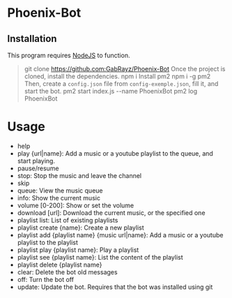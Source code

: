 # Phoenix-Bot

## Installation
This program requires [NodeJS](https://nodejs.org/en/) to function.
> git clone https://github.com:GabRayz/Phoenix-Bot
Once the project is cloned, install the dependencies.
> npm i
Install pm2
> npm i -g pm2
Then, create a `config.json` file from `config-exemple.json`, fill it, and start the bot.
> pm2 start index.js --name PhoenixBot
> pm2 log PhoenixBot

# Usage
* help
* play {url|name}: Add a music or a youtube playlist to the queue, and start playing.
* pause/resume
* stop: Stop the music and leave the channel
* skip
* queue: View the music queue
* info: Show the current music
* volume [0-200]: Show or set the volume
* download [url]: Download the current music, or the specified one
* playlist list: List of existing playlists
* playlist create {name}: Create a new playlist
* playlist add {playlist name} {music url|name}: Add a music or a youtube playlist to the playlist
* playlist play {playlist name}: Play a playlist
* playlist see {playlist name}: List the content of the playlist
* playlist delete {playlist name}
* clear: Delete the bot old messages
* off: Turn the bot off
* update: Update the bot. Requires that the bot was installed using git
